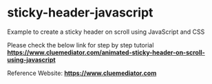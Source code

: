 # sticky-header-javascript
Example to create a sticky header on scroll using JavaScript and CSS

Please check the below link for step by step tutorial
**https://www.cluemediator.com/animated-sticky-header-on-scroll-using-javascript**

Reference Website: **https://www.cluemediator.com**
